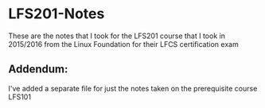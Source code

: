 # LFS201-Notes
These are the notes that I took for the LFS201 course that I took in 2015/2016
from the Linux Foundation for their LFCS certification exam

## Addendum:
I've added a separate file for just the notes taken on the prerequisite
course LFS101
